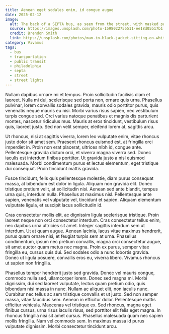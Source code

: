 ```yaml
---
title: Aenean eget sodales enim, id congue augue
date: 2025-02-12
image:
  alt: The back of a SEPTA bus, as seen from the street, with masked passangers through the large windows
  source: https://images.unsplash.com/photo-1598022755511-ee18d05b17b1
  credit: Brendon Smith
  link: https://unsplash.com/photos/man-in-black-jacket-sitting-on-white-bus-29FvYGnBaog
category: Vivamus
tags:
  - bus
  - transportation
  - public transit
  - philadelphia
  - septa
  - street
  - street lights
---
```


Nullam dapibus ornare mi et tempus. Proin sollicitudin facilisis diam et laoreet. Nulla mi dui, scelerisque sed porta non, ornare quis urna. Phasellus pulvinar, lorem convallis sodales gravida, mauris odio porttitor purus, quis venenatis neque mauris eu nisi. Morbi varius risus sapien, nec vestibulum turpis congue sed. Orci varius natoque penatibus et magnis dis parturient montes, nascetur ridiculus mus. Mauris at eros tincidunt, vestibulum risus quis, laoreet justo. Sed non velit semper, eleifend lorem at, sagittis arcu.

Ut rhoncus, nisi at sagittis viverra, lorem leo vulputate enim, vitae rhoncus justo dolor sit amet sem. Praesent rhoncus euismod est, at fringilla orci imperdiet in. Proin non erat placerat, ultrices nibh id, congue ante. Pellentesque gravida dictum orci, et viverra magna viverra sed. Donec iaculis est interdum finibus porttitor. Ut gravida justo a nisl euismod malesuada. Morbi condimentum purus et lectus elementum, eget tristique dui consequat. Proin tincidunt mattis gravida.

Fusce tincidunt, felis quis pellentesque molestie, diam purus consequat massa, at bibendum est dolor in ligula. Aliquam non gravida elit. Donec tristique pretium velit, at sollicitudin nisi. Aenean sed ante blandit, tempus urna quis, interdum nulla. Phasellus at maximus nisl. Pellentesque ante sapien, venenatis vel vulputate vel, tincidunt et sapien. Aliquam elementum vulputate ligula, et suscipit lacus sollicitudin id.

Cras consectetur mollis elit, ac dignissim ligula scelerisque tristique. Proin laoreet neque non orci consectetur interdum. Cras consectetur tellus enim, nec dapibus urna ultricies sit amet. Integer sagittis interdum sem ut interdum. Ut at quam augue. Aenean lacinia, lacus vitae maximus hendrerit, purus quam ornare nisi, et feugiat turpis sem at urna. Phasellus condimentum, ipsum nec pretium convallis, magna orci consectetur augue, sit amet auctor quam metus nec magna. Proin ex purus, semper vitae fringilla eu, cursus quis dui. Sed sodales odio a nunc lobortis gravida. Donec ut ligula posuere, convallis eros eu, viverra libero. Vivamus rhoncus ut sapien non fringilla.

Phasellus tempor hendrerit justo sed gravida. Donec vel mauris congue, commodo nulla sed, ullamcorper lorem. Donec sed magna mi. Morbi dignissim, dui sed laoreet vulputate, lectus quam pretium odio, quis bibendum nisi massa in nunc. Nullam ac aliquet elit, non iaculis nunc. Curabitur nec tellus ac sem tristique convallis et ut justo. Sed non semper massa, vitae faucibus sem. Aenean in efficitur dolor. Pellentesque mattis efficitur vehicula. Maecenas vel tristique ex. Sed rhoncus, magna eget finibus cursus, urna risus iaculis risus, sed porttitor elit felis eget magna. In rhoncus fringilla nisi sit amet cursus. Phasellus malesuada quam nec sapien mollis fringilla. Nam vel commodo sem. In maximus massa id purus vulputate dignissim. Morbi consectetur tincidunt arcu.
